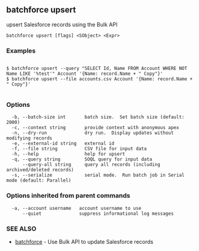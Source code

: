## batchforce upsert

upsert Salesforce records using the Bulk API

```
batchforce upsert [flags] <SObject> <Expr>
```

### Examples

```

$ batchforce upsert --query "SELECT Id, Name FROM Account WHERE NOT Name LIKE '%test'" Account '{Name: record.Name + " Copy"}'
$ batchforce upsert --file accounts.csv Account '{Name: record.Name + " Copy"}'
	
```

### Options

```
  -b, --batch-size int       batch size.  Set batch size (default: 2000)
  -c, --context string       provide context with anonymous apex
  -n, --dry-run              dry run.  Display updates without modifying records
  -e, --external-id string   external id
  -f, --file string          CSV file for input data
  -h, --help                 help for upsert
  -q, --query string         SOQL query for input data
      --query-all string     query all records (including archived/deleted records)
  -s, --serialize            serial mode.  Run batch job in Serial mode (default: Parallel)
```

### Options inherited from parent commands

```
  -a, --account username   account username to use
      --quiet              suppress informational log messages
```

### SEE ALSO

* [batchforce](batchforce.md)	 - Use Bulk API to update Salesforce records

